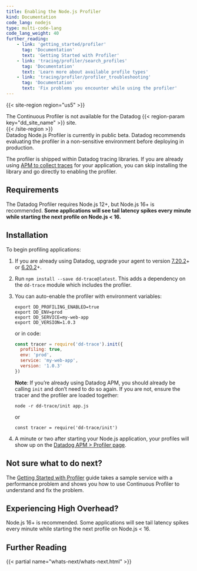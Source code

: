 ```yaml
---
title: Enabling the Node.js Profiler
kind: Documentation
code_lang: nodejs
type: multi-code-lang
code_lang_weight: 40
further_reading:
    - link: 'getting_started/profiler'
      tag: 'Documentation'
      text: 'Getting Started with Profiler'
    - link: 'tracing/profiler/search_profiles'
      tag: 'Documentation'
      text: 'Learn more about available profile types'
    - link: 'tracing/profiler/profiler_troubleshooting'
      tag: 'Documentation'
      text: 'Fix problems you encounter while using the profiler'
---
```


{{< site-region region="us5" >}}
<div class="alert alert-warning">
  The Continuous Profiler is not available for the Datadog {{< region-param key="dd_site_name" >}} site.
</div>
{{< /site-region >}}

<div class="alert alert-warning">
Datadog Node.js Profiler is currently in public beta. Datadog recommends evaluating the profiler in a non-sensitive environment before deploying in production.
</div>

The profiler is shipped within Datadog tracing libraries. If you are already using [APM to collect traces][1] for your application, you can skip installing the library and go directly to enabling the profiler.

## Requirements

The Datadog Profiler requires Node.js 12+, but Node.js 16+ is recommended. **Some applications will see tail latency spikes every minute while starting the next profile on Node.js < 16.**

## Installation

To begin profiling applications:

1. If you are already using Datadog, upgrade your agent to version [7.20.2][2]+ or [6.20.2][3]+.

2. Run `npm install --save dd-trace@latest`. This adds a dependency on the `dd-trace` module which includes the profiler.

3. You can auto-enable the profiler with environment variables:

    ```shell
    export DD_PROFILING_ENABLED=true
    export DD_ENV=prod
    export DD_SERVICE=my-web-app
    export DD_VERSION=1.0.3
    ```

    or in code:

    ```js
    const tracer = require('dd-trace').init({
      profiling: true,
      env: 'prod',
      service: 'my-web-app',
      version: '1.0.3'
    })
    ```

    **Note**: If you’re already using Datadog APM, you should already be calling `init` and don’t need to do so again. If you are not, ensure the tracer and the profiler are loaded together:

    ```node
    node -r dd-trace/init app.js
    ```

    or

    ```node
    const tracer = require('dd-trace/init')
    ```

4. A minute or two after starting your Node.js application, your profiles will show up on the [Datadog APM > Profiler page][4].

## Not sure what to do next?

The [Getting Started with Profiler][5] guide takes a sample service with a performance problem and shows you how to use Continuous Profiler to understand and fix the problem.

## Experiencing High Overhead?

Node.js 16+ is recommended. Some applications will see tail latency spikes every minute while starting the next profile on Node.js < 16.

## Further Reading

{{< partial name="whats-next/whats-next.html" >}}

[1]: /tracing/setup_overview/
[2]: https://app.datadoghq.com/account/settings#agent/overview
[3]: https://app.datadoghq.com/account/settings?agent_version=6#agent
[4]: https://app.datadoghq.com/profiling
[5]: /getting_started/profiler/
